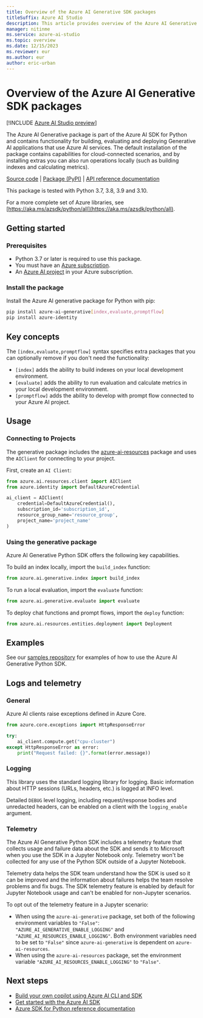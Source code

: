 ```yaml
---
title: Overview of the Azure AI Generative SDK packages
titleSuffix: Azure AI Studio
description: This article provides overview of the Azure AI Generative SDK packages.
manager: nitinme
ms.service: azure-ai-studio
ms.topic: overview
ms.date: 12/15/2023
ms.reviewer: eur
ms.author: eur
author: eric-urban
---
```


# Overview of the Azure AI Generative SDK packages

[!INCLUDE [Azure AI Studio preview](../includes/preview-ai-studio.md)]

The Azure AI Generative package is part of the Azure AI SDK for Python and contains functionality for building, evaluating and deploying Generative AI applications that use Azure AI services. The default installation of the package contains capabilities for cloud-connected scenarios, and by installing extras you can also run operations locally (such as building indexes and calculating metrics).

[Source code](https://github.com/Azure/azure-sdk-for-python/tree/main/sdk/ai/azure-ai-generative) | [Package (PyPI)](https://pypi.org/project/azure-ai-generative/) | [API reference documentation](/python/api/overview/azure/ai-generative-readme)

This package is tested with Python 3.7, 3.8, 3.9 and 3.10.

For a more complete set of Azure libraries, see [https://aka.ms/azsdk/python/all](https://aka.ms/azsdk/python/all).

## Getting started

### Prerequisites

- Python 3.7 or later is required to use this package.
- You must have an [Azure subscription](https://portal.azure.com).
- An [Azure AI project](./create-projects.md) in your Azure subscription. 


### Install the package

Install the Azure AI generative package for Python with pip:

```bash
pip install azure-ai-generative[index,evaluate,promptflow]
pip install azure-identity
```

## Key concepts

The `[index,evaluate,promptflow]` syntax specifies extra packages that you can optionally remove if you don't need the functionality:

- `[index]` adds the ability to build indexes on your local development environment.
- `[evaluate]` adds the ability to run evaluation and calculate metrics in your local development environment.
- `[promptflow]` adds the ability to develop with prompt flow connected to your Azure AI project.


## Usage


### Connecting to Projects
The generative package includes the [azure-ai-resources](https://pypi.org/project/azure-ai-resources) package and uses the `AIClient` for connecting to your project.

First, create an `AI Client`:

```python
from azure.ai.resources.client import AIClient
from azure.identity import DefaultAzureCredential

ai_client = AIClient(
    credential=DefaultAzureCredential(),
    subscription_id='subscription_id',
    resource_group_name='resource_group',
    project_name='project_name'
)
```

### Using the generative package

Azure AI Generative Python SDK offers the following key capabilities.

To build an index locally, import the `build_index` function:

```python
from azure.ai.generative.index import build_index
```

To run a local evaluation, import the `evaluate` function:
```python
from azure.ai.generative.evaluate import evaluate
```

To deploy chat functions and prompt flows, import the `deploy` function:
```python
from azure.ai.resources.entities.deployment import Deployment
```


## Examples

See our [samples repository](https://github.com/Azure-Samples/azureai-samples) for examples of how to use the Azure AI Generative Python SDK.

## Logs and telemetry

### General

Azure AI clients raise exceptions defined in Azure Core.

```python
from azure.core.exceptions import HttpResponseError

try:
    ai_client.compute.get("cpu-cluster")
except HttpResponseError as error:
    print("Request failed: {}".format(error.message))
```

### Logging

This library uses the standard logging library for logging. Basic information about HTTP sessions (URLs, headers, etc.) is logged at INFO level.

Detailed `DEBUG` level logging, including request/response bodies and unredacted headers, can be enabled on a client with the `logging_enable` argument.


### Telemetry

The Azure AI Generative Python SDK includes a telemetry feature that collects usage and failure data about the SDK and sends it to Microsoft when you use the SDK in a Jupyter Notebook only. Telemetry won't be collected for any use of the Python SDK outside of a Jupyter Notebook.

Telemetry data helps the SDK team understand how the SDK is used so it can be improved and the information about failures helps the team resolve problems and fix bugs. The SDK telemetry feature is enabled by default for Jupyter Notebook usage and can't be enabled for non-Jupyter scenarios. 

To opt out of the telemetry feature in a Jupyter scenario:
- When using the `azure-ai-generative` package, set both of the following environment variables to `"False"`: `"AZURE_AI_GENERATIVE_ENABLE_LOGGING"` and `"AZURE_AI_RESOURCES_ENABLE_LOGGING"`. Both environment variables need to be set to `"False"` since `azure-ai-generative` is dependent on `azure-ai-resources`.
- When using the `azure-ai-resources` package, set the environment variable `"AZURE_AI_RESOURCES_ENABLE_LOGGING"` to `"False"`. 

## Next steps

- [Build your own copilot using Azure AI CLI and SDK](../tutorials/deploy-copilot-sdk.md)
- [Get started with the Azure AI SDK](./sdk-install.md)
- [Azure SDK for Python reference documentation](/python/api/overview/azure/ai)
